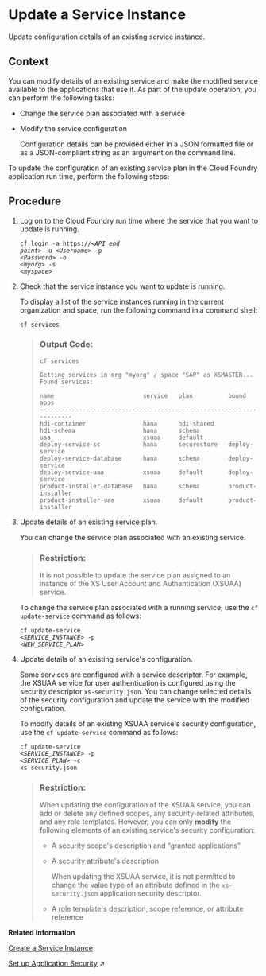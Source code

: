 <!-- loioe00eadf291424e49935b460d2f2b3902 -->

# Update a Service Instance

Update configuration details of an existing service instance.



## Context

You can modify details of an existing service and make the modified service available to the applications that use it. As part of the update operation, you can perform the following tasks:

-   Change the service plan associated with a service

-   Modify the service configuration

    Configuration details can be provided either in a JSON formatted file or as a JSON-compliant string as an argument on the command line.


To update the configuration of an existing service plan in the Cloud Foundry application run time, perform the following steps:



## Procedure

1.  Log on to the Cloud Foundry run time where the service that you want to update is running.

    <code>cf login -a https://<i class="varname">&lt;API end point&gt;</i> -u <i class="varname">&lt;Username&gt;</i> -p <i class="varname">&lt;Password&gt;</i> -o <i class="varname">&lt;myorg&gt;</i> -s <i class="varname">&lt;myspace&gt;</i></code> 

2.  Check that the service instance you want to update is running.

    To display a list of the service instances running in the current organization and space, run the following command in a command shell:

    `cf services`

    > ### Output Code:  
    > ```
    > cf services
    > 
    > Getting services in org "myorg" / space "SAP" as XSMASTER...
    > Found services:
    > 
    > name                         service   plan          bound apps
    > ----------------------------------------------------------------------
    > hdi-container                hana      hdi-shared
    > hdi-schema                   hana      schema
    > uaa                          xsuaa     default
    > deploy-service-ss            hana      securestore   deploy-service
    > deploy-service-database      hana      schema        deploy-service
    > deploy-service-uaa           xsuaa     default       deploy-service
    > product-installer-database   hana      schema        product-installer
    > product-installer-uaa        xsuaa     default       product-installer
    > ```

3.  Update details of an existing service plan.

    You can change the service plan associated with an existing service.

    > ### Restriction:  
    > It is not possible to update the service plan assigned to an instance of the XS User Account and Authentication \(XSUAA\) service.

    To change the service plan associated with a running service, use the `cf update-service` command as follows:

    <code>cf update-service <i class="varname">&lt;SERVICE_INSTANCE&gt;</i> -p <i class="varname">&lt;NEW_SERVICE_PLAN&gt;</i> </code> 

4.  Update details of an existing service's configuration.

    Some services are configured with a service descriptor. For example, the XSUAA service for user authentication is configured using the security descriptor `xs-security.json`. You can change selected details of the security configuration and update the service with the modified configuration.

    To modify details of an existing XSUAA service's security configuration, use the `cf update-service` command as follows:

    <code>cf update-service <i class="varname">&lt;SERVICE_INSTANCE&gt;</i> -p <i class="varname">&lt;SERVICE_PLAN&gt;</i> -c xs-security.json</code>

    > ### Restriction:  
    > When updating the configuration of the XSUAA service, you can add or delete any defined scopes, any security-related attributes, and any role templates. However, you can only **modify** the following elements of an existing service's security configuration:
    > 
    > -   A security scope's description and “granted applications”
    > -   A security attribute's description
    > 
    >     When updating the XSUAA service, it is not permitted to change the value type of an attribute defined in the `xs-security.json` application security descriptor.
    > 
    > -   A role template's description, scope reference, or attribute reference


**Related Information**  


[Create a Service Instance](create-a-service-instance-355f3b1.md "Make a service instance available to applications.")

[Set up Application Security](https://help.sap.com/viewer/b9902c314aef4afb8f7a29bf8c5b37b3/2023_4_QRC/en-US/b8236393290048dda17b4545d17eac66.html "Help ensure a multitarget application is protected from Web-based attacks.") :arrow_upper_right:


